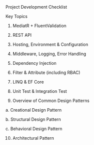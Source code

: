 Project Development Checklist

Key Topics

1. MediatR + FluentValidation



2. REST API



3. Hosting, Environment & Configuration



4. Middleware, Logging, Error Handling



5. Dependency Injection



6. Filter & Attribute (including RBAC)



7. LINQ & EF Core



8. Unit Test & Integration Test



9. Overview of Common Design Patterns

a. Creational Design Pattern



b. Structural Design Pattern



c. Behavioral Design Pattern



10. Architectural Pattern

